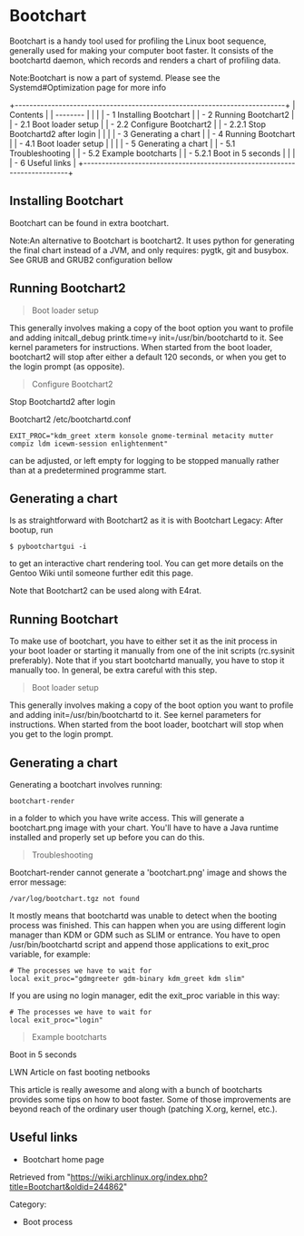Bootchart
=========

Bootchart is a handy tool used for profiling the Linux boot sequence,
generally used for making your computer boot faster. It consists of the
bootchartd daemon, which records and renders a chart of profiling data.

Note:Bootchart is now a part of systemd. Please see the
Systemd#Optimization page for more info

+--------------------------------------------------------------------------+
| Contents                                                                 |
| --------                                                                 |
|                                                                          |
| -   1 Installing Bootchart                                               |
| -   2 Running Bootchart2                                                 |
|     -   2.1 Boot loader setup                                            |
|     -   2.2 Configure Bootchart2                                         |
|         -   2.2.1 Stop Bootchartd2 after login                           |
|                                                                          |
| -   3 Generating a chart                                                 |
| -   4 Running Bootchart                                                  |
|     -   4.1 Boot loader setup                                            |
|                                                                          |
| -   5 Generating a chart                                                 |
|     -   5.1 Troubleshooting                                              |
|     -   5.2 Example bootcharts                                           |
|         -   5.2.1 Boot in 5 seconds                                      |
|                                                                          |
| -   6 Useful links                                                       |
+--------------------------------------------------------------------------+

Installing Bootchart
--------------------

Bootchart can be found in extra bootchart.

Note:An alternative to Bootchart is bootchart2. It uses python for
generating the final chart instead of a JVM, and only requires: pygtk,
git and busybox. See GRUB and GRUB2 configuration bellow

Running Bootchart2
------------------

> Boot loader setup

This generally involves making a copy of the boot option you want to
profile and adding initcall_debug printk.time=y init=/usr/bin/bootchartd
to it. See kernel parameters for instructions. When started from the
boot loader, bootchart2 will stop after either a default 120 seconds, or
when you get to the login prompt (as opposite).

> Configure Bootchart2

Stop Bootchartd2 after login

Bootchart2 /etc/bootchartd.conf

    EXIT_PROC="kdm_greet xterm konsole gnome-terminal metacity mutter compiz ldm icewm-session enlightenment"

can be adjusted, or left empty for logging to be stopped manually rather
than at a predetermined programme start.

Generating a chart
------------------

Is as straightforward with Bootchart2 as it is with Bootchart Legacy:
After bootup, run

    $ pybootchartgui -i 

to get an interactive chart rendering tool. You can get more details on
the Gentoo Wiki until someone further edit this page.

Note that Bootchart2 can be used along with E4rat.

Running Bootchart
-----------------

To make use of bootchart, you have to either set it as the init process
in your boot loader or starting it manually from one of the init scripts
(rc.sysinit preferably). Note that if you start bootchartd manually, you
have to stop it manually too. In general, be extra careful with this
step.

> Boot loader setup

This generally involves making a copy of the boot option you want to
profile and adding init=/usr/bin/bootchartd to it. See kernel parameters
for instructions. When started from the boot loader, bootchart will stop
when you get to the login prompt.

Generating a chart
------------------

Generating a bootchart involves running:

    bootchart-render

in a folder to which you have write access. This will generate a
bootchart.png image with your chart. You'll have to have a Java runtime
installed and properly set up before you can do this.

> Troubleshooting

Bootchart-render cannot generate a 'bootchart.png' image and shows the
error message:

    /var/log/bootchart.tgz not found

It mostly means that bootchartd was unable to detect when the booting
process was finished. This can happen when you are using different login
manager than KDM or GDM such as SLIM or entrance. You have to open
/usr/bin/bootchartd script and append those applications to exit_proc
variable, for example:

    # The processes we have to wait for
    local exit_proc="gdmgreeter gdm-binary kdm_greet kdm slim"

If you are using no login manager, edit the exit_proc variable in this
way:

    # The processes we have to wait for
    local exit_proc="login"

> Example bootcharts

Boot in 5 seconds

LWN Article on fast booting netbooks

This article is really awesome and along with a bunch of bootcharts
provides some tips on how to boot faster. Some of those improvements are
beyond reach of the ordinary user though (patching X.org, kernel, etc.).

Useful links
------------

-   Bootchart home page

Retrieved from
"https://wiki.archlinux.org/index.php?title=Bootchart&oldid=244862"

Category:

-   Boot process
